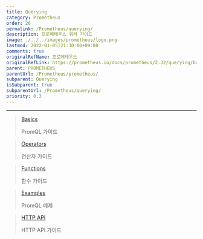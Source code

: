```yaml
---
title: Querying
category: Prometheus
order: 26
permalink: /Prometheus/querying/
description: 프로메테우스 쿼리 가이드
image: ./../../images/prometheus/logo.png
lastmod: 2022-01-05T21:30:00+09:00
comments: true
originalRefName: 프로메테우스
originalRefLink: https://prometheus.io/docs/prometheus/2.32/querying/basics/
parent: PROMETHEUS
parentUrl: /Prometheus/prometheus/
subparent: Querying
isSubparent: true
subparentUrl: /Prometheus/querying/
priority: 0.3
---
```


---

> [Basics](../querying.basics)
> 
> PromQL 가이드

> [Operators](../querying.operators)
> 
> 연산자 가이드

> [Functions](../querying.functions)
> 
> 함수 가이드

> [Examples](../querying.examples)
> 
> PromQL 예제

> [HTTP API](../querying.api)
> 
> HTTP API 가이드